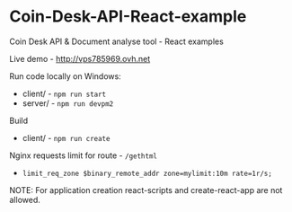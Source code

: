 # Coin-Desk-API-React-example
Coin Desk API &amp; Document analyse tool - React examples

Live demo - http://vps785969.ovh.net

Run code locally on Windows:
  - client/ - `npm run start`
  - server/ - `npm run devpm2`

Build
  - client/ - `npm run create`

Nginx requests limit for route - `/gethtml`
 - `limit_req_zone $binary_remote_addr zone=mylimit:10m rate=1r/s;`

NOTE: For application creation react-scripts and create-react-app are not allowed.

